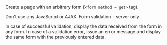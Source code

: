 Create a page with an arbitrary form (`<form method = get>` tag).

Don't use any JavaScript or AJAX.
Form validation - server only.

In case of successful validation, display the data received from the form in any form.
In case of a validation error, issue an error message and display the same form with the previously entered data.
